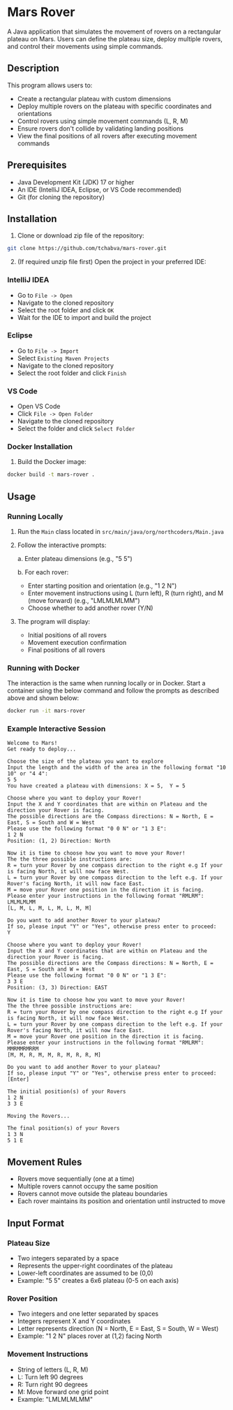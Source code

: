# Mars Rover
A Java application that simulates the movement of rovers on a rectangular plateau on Mars. Users can define the plateau size, deploy multiple rovers, and control their movements using simple commands.

## Description

This program allows users to:
- Create a rectangular plateau with custom dimensions
- Deploy multiple rovers on the plateau with specific coordinates and orientations
- Control rovers using simple movement commands (L, R, M)
- Ensure rovers don't collide by validating landing positions
- View the final positions of all rovers after executing movement commands

## Prerequisites

- Java Development Kit (JDK) 17 or higher
- An IDE (IntelliJ IDEA, Eclipse, or VS Code recommended)
- Git (for cloning the repository)

## Installation

1. Clone or download zip file of the repository:
```bash
git clone https://github.com/tchabva/mars-rover.git
```

2. (If required unzip file first) Open the project in your preferred IDE:

### IntelliJ IDEA
- Go to `File -> Open`
- Navigate to the cloned repository
- Select the root folder and click `OK`
- Wait for the IDE to import and build the project

### Eclipse
- Go to `File -> Import`
- Select `Existing Maven Projects`
- Navigate to the cloned repository
- Select the root folder and click `Finish`

### VS Code
- Open VS Code
- Click `File -> Open Folder`
- Navigate to the cloned repository
- Select the folder and click `Select Folder`

### Docker Installation

1. Build the Docker image:
```bash
docker build -t mars-rover .
```

## Usage

### Running Locally
1. Run the `Main` class located in `src/main/java/org/northcoders/Main.java`

2. Follow the interactive prompts:

   a. Enter plateau dimensions (e.g., "5 5")

   b. For each rover:
   - Enter starting position and orientation (e.g., "1 2 N")
   - Enter movement instructions using L (turn left), R (turn right), and M (move forward) (e.g., "LMLMLMLMM")
   - Choose whether to add another rover (Y/N)

3. The program will display:
   - Initial positions of all rovers
   - Movement execution confirmation
   - Final positions of all rovers
### Running with Docker
The interaction is the same when running locally or in Docker. Start a container using the below command and follow the
prompts as described above and shown below:
```bash
docker run -it mars-rover
```
### Example Interactive Session
```
Welcome to Mars!
Get ready to deploy...

Choose the size of the plateau you want to explore
Input the length and the width of the area in the following format "10 10" or "4 4":
5 5
You have created a plateau with dimensions: X = 5,  Y = 5

Choose where you want to deploy your Rover!
Input the X and Y coordinates that are within on Plateau and the direction your Rover is facing.
The possible directions are the Compass directions: N = North, E = East, S = South and W = West
Please use the following format "0 0 N" or "1 3 E":
1 2 N
Position: (1, 2) Direction: North

Now it is time to choose how you want to move your Rover!
The the three possible instructions are:
R = turn your Rover by one compass direction to the right e.g If your is facing North, it will now face West.
L = turn your Rover by one compass direction to the left e.g. If your Rover's facing North, it will now face East.
M = move your Rover one position in the direction it is facing.
Please enter your instructions in the following format "RMLRM":
LMLMLMLMM
[L, M, L, M, L, M, L, M, M]

Do you want to add another Rover to your plateau?
If so, please input "Y" or "Yes", otherwise press enter to proceed:
Y

Choose where you want to deploy your Rover!
Input the X and Y coordinates that are within on Plateau and the direction your Rover is facing.
The possible directions are the Compass directions: N = North, E = East, S = South and W = West
Please use the following format "0 0 N" or "1 3 E":
3 3 E
Position: (3, 3) Direction: EAST

Now it is time to choose how you want to move your Rover!
The the three possible instructions are:
R = turn your Rover by one compass direction to the right e.g If your is facing North, it will now face West.
L = turn your Rover by one compass direction to the left e.g. If your Rover's facing North, it will now face East.
M = move your Rover one position in the direction it is facing.
Please enter your instructions in the following format "RMLRM":
MMRMMRMRRM
[M, M, R, M, M, R, M, R, R, M]

Do you want to add another Rover to your plateau?
If so, please input "Y" or "Yes", otherwise press enter to proceed:
[Enter]

The initial position(s) of your Rovers
1 2 N
3 3 E

Moving the Rovers...

The final position(s) of your Rovers
1 3 N
5 1 E
```

## Movement Rules
- Rovers move sequentially (one at a time)
- Multiple rovers cannot occupy the same position
- Rovers cannot move outside the plateau boundaries
- Each rover maintains its position and orientation until instructed to move

## Input Format

### Plateau Size
- Two integers separated by a space
- Represents the upper-right coordinates of the plateau
- Lower-left coordinates are assumed to be (0,0)
- Example: "5 5" creates a 6x6 plateau (0-5 on each axis)

### Rover Position
- Two integers and one letter separated by spaces
- Integers represent X and Y coordinates
- Letter represents direction (N = North, E = East, S = South, W = West)
- Example: "1 2 N" places rover at (1,2) facing North

### Movement Instructions
- String of letters (L, R, M)
- L: Turn left 90 degrees
- R: Turn right 90 degrees
- M: Move forward one grid point
- Example: "LMLMLMLMM"